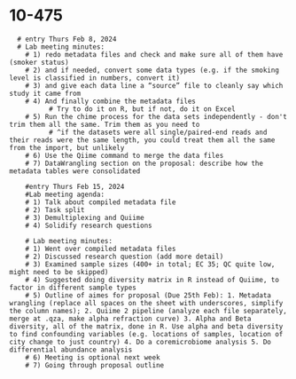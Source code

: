# 10-475

      # entry Thurs Feb 8, 2024 
      # Lab meeting minutes: 
        # 1) redo metadata files and check and make sure all of them have (smoker status) 
        # 2) and if needed, convert some data types (e.g. if the smoking level is classified in numbers, convert it) 
        # 3) and give each data line a “source” file to cleanly say which study it came from 
        # 4) And finally combine the metadata files 
              # Try to do it on R, but if not, do it on Excel 
        # 5) Run the chime process for the data sets independently - don't trim them all the same. Trim them as you need to
              # ^if the datasets were all single/paired-end reads and their reads were the same length, you could treat them all the same from the import, but unlikely 
        # 6) Use the Qiime command to merge the data files 
        # 7) DataWrangling section on the proposal: describe how the metadata tables were consolidated 

        #entry Thurs Feb 15, 2024
        #Lab meeting agenda: 
        # 1) Talk about compiled metadata file 
        # 2) Task split
        # 3) Demultiplexing and Quiime
        # 4) Solidify research questions

        # Lab meeting minutes: 
        # 1) Went over compiled metadata files
        # 2) Discussed research question (add more detail)
        # 3) Examined sample sizes (400+ in total; EC 35; QC quite low, might need to be skipped)
        # 4) Suggested doing diversity matrix in R instead of Quiime, to factor in different sample types
        # 5) Outline of aimes for proposal (Due 25th Feb): 1. Metadata wrangling (replace all spaces on the sheet with underscores, simplify the column names); 2. Quiime 2 pipeline (analyze each file separately, merge at .qza, make alpha refraction curve) 3. Alpha and Beta diversity, all of the matrix, done in R. Use alpha and beta diversity to find confounding variables (e.g. locations of samples, location of city change to just country) 4. Do a coremicrobiome analysis 5. Do differential abundance analysis
        # 6) Meeting is optional next week
        # 7) Going through proposal outline
